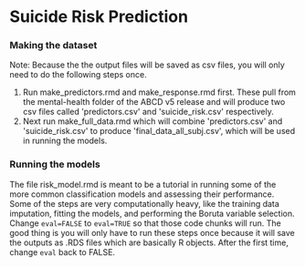 # Suicide Risk Prediction
### Making the dataset
Note: Because the the output files will be saved as csv files, you will only need to do the following steps once.
1. Run make_predictors.rmd and make_response.rmd first. These pull from the mental-health folder of the ABCD v5 release and will produce two csv files called 'predictors.csv' and 'suicide_risk.csv' respectively.
2. Next run make_full_data.rmd which will combine 'predictors.csv' and 'suicide_risk.csv' to produce 'final_data_all_subj.csv', which will be used in running the models.

### Running the models
The file risk_model.rmd is meant to be a tutorial in running some of the more common classification models and assessing their performance. Some of the steps are very computationally heavy, like the training data imputation, fitting the models, and performing the Boruta variable selection. Change `eval=FALSE` to `eval=TRUE` so that those code chunks will run. The good thing is you will only have to run these steps once because it will save the outputs as .RDS files which are basically R objects. After the first time, change `eval` back to FALSE.
